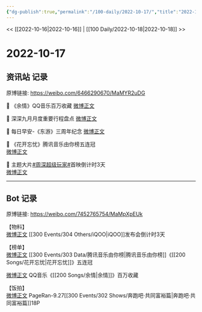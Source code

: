 ```yaml
---
{"dg-publish":true,"permalink":"/100-daily/2022-10-17/","title":"2022-10-17"}
---
```



<< [[2022-10-16\|2022-10-16]] | [[100 Daily/2022-10-18\|2022-10-18]] >>

# 2022-10-17

## 资讯站 记录

原博链接: https://weibo.com/6466290670/MaMYR2uDG

💫 《余情》QQ音乐百万收藏 [微博正文](https://m.weibo.cn/6466290670/4825629444276674)

💫 深深九月月度重要行程盘点 [微博正文](https://m.weibo.cn/6466290670/4825656557568410)

💫 每日早安-《东游》三周年纪念 [微博正文](https://m.weibo.cn/6466290670/4825476717871615)

💫 《花开忘忧》腾讯音乐由你榜五连冠  
[微博正文](https://m.weibo.cn/6466290670/4825594020235332)

💫 主题大片[#周深超级玩家#](https://s.weibo.com/weibo?q=%23%E5%91%A8%E6%B7%B1%E8%B6%85%E7%BA%A7%E7%8E%A9%E5%AE%B6%23)首映倒计时3天  
[微博正文](https://m.weibo.cn/6466290670/4825618556650415)

---
## Bot 记录

原博链接: https://weibo.com/7452765754/MaMpXpEUk

【物料】  
[微博正文](https://weibo.com/detail/4825516337269730) [[300 Events/304 Others/iQOO\|iQOO]]发布会倒计时3天

【榜单】  
[微博正文](https://weibo.com/detail/4825579721591650) [[300 Events/303 Data/腾讯音乐由你榜\|腾讯音乐由你榜]]《[[200 Songs/花开忘忧\|花开忘忧]]》五连冠

[微博正文](https://weibo.com/detail/4825615695612388) QQ音乐《[[200 Songs/余情\|余情]]》百万收藏

【饭拍】  
[微博正文](https://weibo.com/detail/4825659731611923) PageRan-9.27[[300 Events/302 Shows/奔跑吧·共同富裕篇\|奔跑吧·共同富裕篇]]18P
